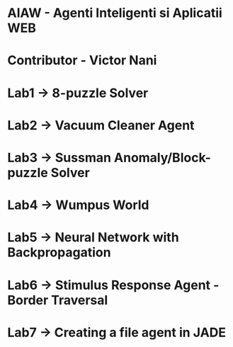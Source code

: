 # AIAW - Agenti Inteligenti si Aplicatii WEB
# Contributor - Victor Nani

 # Lab1 -> 8-puzzle Solver
 # Lab2 -> Vacuum Cleaner Agent
 # Lab3 -> Sussman Anomaly/Block-puzzle Solver
 # Lab4 -> Wumpus World
 # Lab5 -> Neural Network with Backpropagation
 # Lab6 -> Stimulus Response Agent - Border Traversal
 # Lab7 -> Creating a file agent in JADE
